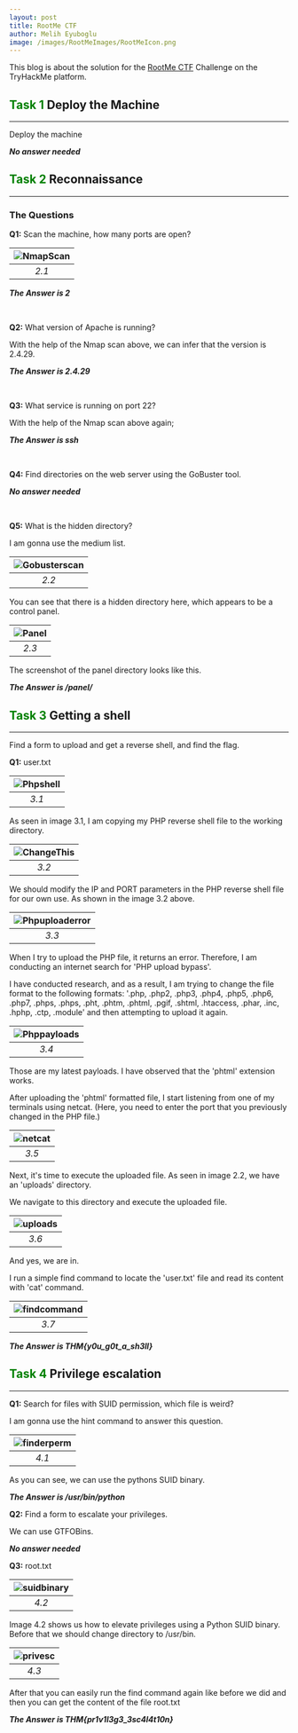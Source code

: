 ```yaml
---
layout: post
title: RootMe CTF
author: Melih Eyuboglu
image: /images/RootMeImages/RootMeIcon.png
---
```


This blog is about the solution for the [RootMe CTF](https://tryhackme.com/room/rrootme) Challenge on the TryHackMe platform.

## <span style="color:green;">Task 1</span> Deploy the Machine
-----

Deploy the machine

__*No answer needed*__

## <span style="color:green;">Task 2</span> Reconnaissance
-----

### The Questions 


__Q1:__ Scan the machine, how many ports are open?

| ![NmapScan](\images\RootMeImages\nmapscan.png) |
|:--:|
|*2.1*|

__*The Answer is 2*__

<br>

__Q2:__ What version of Apache is running?

With the help of the Nmap scan above, we can infer that the version is 2.4.29.

__*The Answer is 2.4.29*__

<br>

__Q3:__ What service is running on port 22?

With the help of the Nmap scan above again;

__*The Answer is ssh*__

<br>

__Q4:__ Find directories on the web server using the GoBuster tool.

__*No answer needed*__

<br>

__Q5:__ What is the hidden directory?

I am gonna use the medium list.

| ![Gobusterscan](\images\RootMeImages\gobusterscan.png) |
|:--:|
|*2.2*|

You can see that there is a hidden directory here, which appears to be a control panel.

| ![Panel](\images\RootMeImages\panel.png) |
|:--:|
|*2.3*|

The screenshot of the panel directory looks like this.

__*The Answer is /panel/*__

## <span style="color:green;">Task 3</span> Getting a shell
-----

Find a form to upload and get a reverse shell, and find the flag.

__Q1:__ user.txt

| ![Phpshell](\images\RootMeImages\copyphpreverseshell.png) |
|:--:|
|*3.1*|

As seen in image 3.1, I am copying my PHP reverse shell file to the working directory.

| ![ChangeThis](\images\RootMeImages\changethis.png) |
|:--:|
|*3.2*|

We should modify the IP and PORT parameters in the PHP reverse shell file for our own use. As shown in the image 3.2 above.

| ![Phpuploaderror](\images\RootMeImages\phpuploaderror.png) |
|:--:|
|*3.3*|

When I try to upload the PHP file, it returns an error. Therefore, I am conducting an internet search for 'PHP upload bypass'. 

I have conducted research, and as a result, I am trying to change the file format to the following formats: '.php, .php2, .php3, .php4, .php5, .php6, .php7, .phps, .phps, .pht, .phtm, .phtml, .pgif, .shtml, .htaccess, .phar, .inc, .hphp, .ctp, .module' and then attempting to upload it again.

| ![Phppayloads](\images\RootMeImages\phppayloads.png) |
|:--:|
|*3.4*|

Those are my latest payloads. I have observed that the 'phtml' extension works. 

After uploading the 'phtml' formatted file, I start listening from one of my terminals using netcat. (Here, you need to enter the port that you previously changed in the PHP file.)

| ![netcat](\images\RootMeImages\netcat.png) |
|:--:|
|*3.5*|

Next, it's time to execute the uploaded file. As seen in image 2.2, we have an 'uploads' directory.

We navigate to this directory and execute the uploaded file.

| ![uploads](\images\RootMeImages\uploads.png) |
|:--:|
|*3.6*|

And yes, we are in.

I run a simple find command to locate the 'user.txt' file and read its content with 'cat' command. 

| ![findcommand](\images\RootMeImages\findcommand.png) |
|:--:|
|*3.7*|

__*The Answer is THM{y0u_g0t_a_sh3ll}*__

## <span style="color:green;">Task 4</span> Privilege escalation
-----

__Q1:__ Search for files with SUID permission, which file is weird?

I am gonna use the hint command to answer this question. 

| ![finderperm](\images\RootMeImages\findperm.png) |
|:--:|
|*4.1*|

As you can see, we can use the pythons SUID binary.

__*The Answer is /usr/bin/python*__

__Q2:__ Find a form to escalate your privileges.

We can use GTFOBins.

__*No answer needed*__

__Q3:__ root.txt

| ![suidbinary](\images\RootMeImages\suidbinary.png) |
|:--:|
|*4.2*|

Image 4.2 shows us how to elevate privileges using a Python SUID binary. Before that we should change directory to /usr/bin.

| ![privesc](\images\RootMeImages\privesc.png) |
|:--:|
|*4.3*|

After that you can easily run the find command again like before we did and then you can get the content of the file root.txt

__*The Answer is THM{pr1v1l3g3_3sc4l4t10n}*__
